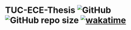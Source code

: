 # TUC-ECE-Thesis ![GitHub](https://img.shields.io/github/license/CSpyridakis/TUC-ECE-Thesis) ![GitHub repo size](https://img.shields.io/github/repo-size/CSpyridakis/TUC-ECE-Thesis) [![wakatime](https://wakatime.com/badge/user/1d822293-dbdb-48db-9b57-0fc9df520d2c/project/1d62f158-1b82-4fa4-8a62-7bbf2c6b27d1.svg)](https://wakatime.com/badge/user/1d822293-dbdb-48db-9b57-0fc9df520d2c/project/1d62f158-1b82-4fa4-8a62-7bbf2c6b27d1)